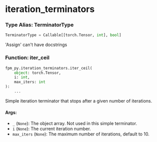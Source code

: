 # iteration_terminators

### Type Alias: TerminatorType

```python
TerminatorType = Callable[[torch.Tensor, int], bool]
```

'Assign' can't have docstrings

### Function: iter_ceil

```python
fpm_py.iteration_terminators.iter_ceil(
    object: torch.Tensor,
    i: int,
    max_iters: int
):
    ...
```

Simple iteration terminator that stops after a given number of iterations.
#### Args:
- `_` (`None`): The object array. Not used in this simple terminator.
- `i` (`None`): The current iteration number.
- `max_iters` (`None`): The maximum number of iterations, default to 10.


